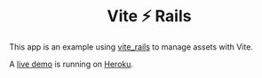 <h1 align="center">
  Vite ⚡️ Rails
</h1>

[vite_rails]: https://github.com/ElMassimo/vite_rails
[heroku]: https://vite-rails-demo.herokuapp.com/
[live demo]: https://vite-rails-demo.herokuapp.com/

This app is an example using [vite_rails] to manage assets with Vite.

A [live demo] is running on [Heroku].
